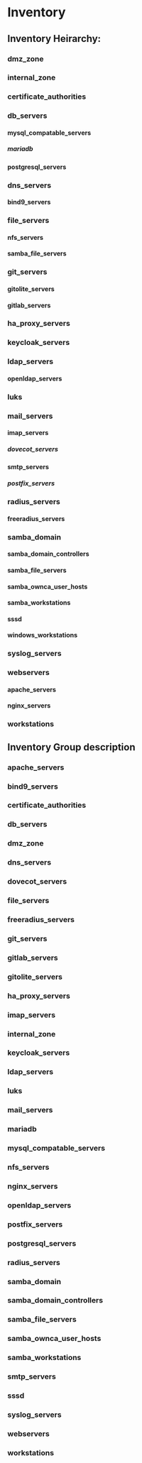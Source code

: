 # Inventory

## Inventory Heirarchy:
### dmz_zone
### internal_zone
### certificate_authorities
### db_servers
#### mysql_compatable_servers
##### mariadb
#### postgresql_servers
### dns_servers
#### bind9_servers
### file_servers
#### nfs_servers
#### samba_file_servers
### git_servers
#### gitolite_servers
#### gitlab_servers
### ha_proxy_servers
### keycloak_servers
### ldap_servers
#### openldap_servers
### luks
### mail_servers
#### imap_servers
##### dovecot_servers
#### smtp_servers
##### postfix_servers
### radius_servers
#### freeradius_servers
### samba_domain
#### samba_domain_controllers
#### samba_file_servers
#### samba_ownca_user_hosts
#### samba_workstations
#### sssd
#### windows_workstations
### syslog_servers
### webservers
#### apache_servers
#### nginx_servers
### workstations

## Inventory Group description
### apache_servers
### bind9_servers
### certificate_authorities
### db_servers
### dmz_zone
### dns_servers
### dovecot_servers
### file_servers
### freeradius_servers
### git_servers
### gitlab_servers
### gitolite_servers
### ha_proxy_servers
### imap_servers
### internal_zone
### keycloak_servers
### ldap_servers
### luks
### mail_servers
### mariadb
### mysql_compatable_servers
### nfs_servers
### nginx_servers
### openldap_servers
### postfix_servers
### postgresql_servers
### radius_servers
### samba_domain
### samba_domain_controllers
### samba_file_servers
### samba_ownca_user_hosts
### samba_workstations
### smtp_servers
### sssd
### syslog_servers
### webservers
### workstations
